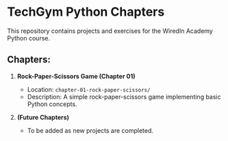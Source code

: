 # TechGym Python Chapters

This repository contains projects and exercises for the WiredIn Academy Python course.

## Chapters:
1. **Rock-Paper-Scissors Game (Chapter 01)**
   - Location: `chapter-01-rock-paper-scissors/`
   - Description: A simple rock-paper-scissors game implementing basic Python concepts.

2. **(Future Chapters)**
   - To be added as new projects are completed.
